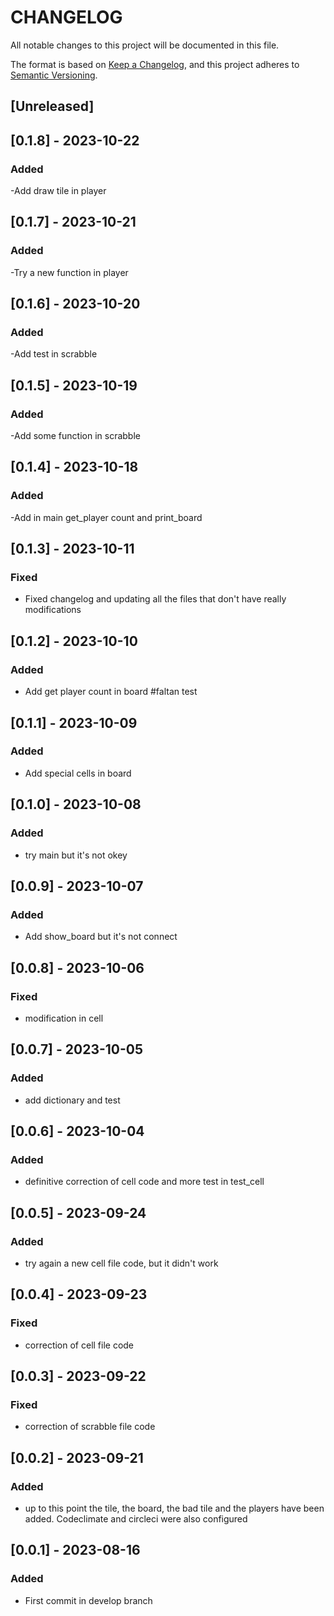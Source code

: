 # CHANGELOG

All notable changes to this project will be documented in this file.

The format is based on [Keep a Changelog](https://keepachangelog.com/en/1.0.0/),
and this project adheres to [Semantic Versioning](https://semver.org/spec/v2.0.0.html).

## [Unreleased]

## [0.1.8] - 2023-10-22

### Added
-Add draw tile in player

## [0.1.7] - 2023-10-21

### Added
-Try a new function in player

## [0.1.6] - 2023-10-20

### Added
-Add test in scrabble

## [0.1.5] - 2023-10-19

### Added
-Add some function in scrabble

## [0.1.4] - 2023-10-18

### Added
-Add in main get_player count and print_board

## [0.1.3] - 2023-10-11

### Fixed
- Fixed changelog and updating all the files that don't have really modifications

## [0.1.2] - 2023-10-10

### Added
- Add get player count in board #faltan test

## [0.1.1] - 2023-10-09

### Added
- Add special cells in board

## [0.1.0] - 2023-10-08

### Added
- try main but it's not okey

## [0.0.9] - 2023-10-07

### Added
- Add show_board but it's not connect

## [0.0.8] - 2023-10-06

### Fixed
- modification in cell

## [0.0.7] - 2023-10-05

### Added
- add dictionary and test

## [0.0.6] - 2023-10-04

### Added
- definitive correction of cell code and more test in test_cell

## [0.0.5] - 2023-09-24

### Added
- try again a new cell file code, but it didn't work 

## [0.0.4] - 2023-09-23

### Fixed
- correction of cell file code

## [0.0.3] - 2023-09-22

### Fixed 
- correction of scrabble file code 

## [0.0.2] - 2023-09-21

### Added
- up to this point the tile, the board, the bad tile and the players have been added. Codeclimate and circleci were also configured

## [0.0.1] - 2023-08-16

### Added
- First commit in develop branch

